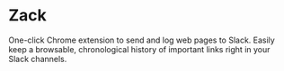 # Zack
One-click Chrome extension to send and log web pages to Slack. Easily keep a browsable, chronological history of important links right in your Slack channels.
